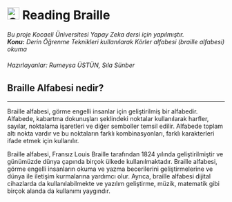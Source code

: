 # <img src="https://github.com/fluidicon.png" width="28" height="28" alt="GitHub icon"/> Reading Braille
*Bu proje Kocaeli Üniversitesi Yapay Zeka dersi için yapılmıştır.  
**Konu:** Derin Öğrenme Teknikleri kullanılarak Körler alfabesi (braille alfabesi) okuma* 

###### Hazırlayanlar: *Rumeysa ÜSTÜN*, *Sıla Sünber*
## Braille Alfabesi nedir?
---
Braille alfabesi, görme engelli insanlar için geliştirilmiş bir alfabedir. Alfabede, kabartma dokunuşları şeklindeki noktalar kullanılarak harfler, sayılar, noktalama işaretleri ve diğer semboller temsil edilir. Alfabede toplam altı nokta vardır ve bu noktaların farklı kombinasyonları, farklı karakterleri ifade etmek için kullanılır.

Braille alfabesi, Fransız Louis Braille tarafından 1824 yılında geliştirilmiştir ve günümüzde dünya çapında birçok ülkede kullanılmaktadır. Braille alfabesi, görme engelli insanların okuma ve yazma becerilerini geliştirmelerine ve dünya ile iletişim kurmalarına yardımcı olur. Ayrıca, braille alfabesi dijital cihazlarda da kullanılabilmekte ve yazılım geliştirme, müzik, matematik gibi birçok alanda da kullanımı yaygındır.


